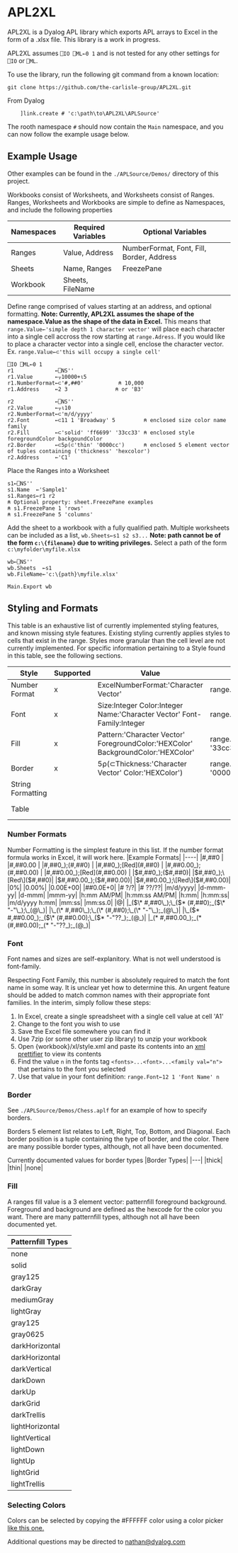 # APL2XL 
APL2XL is a Dyalog APL library which exports APL arrays to Excel in the form of a .xlsx file. This library is a work in progress. 


APL2XL assumes `⎕IO ⎕ML←0 1` and is not tested for any other settings for `⎕IO` or `⎕ML`.

To use the library, run the following git command from a known location:

```
git clone https://github.com/the-carlisle-group/APL2XL.git
```

From Dyalog
```
    ]link.create # 'c:\path\to\APL2XL\APLSource'
```
The rooth namespace `#` should now contain the `Main` namespace, and you can now follow the example usage below. 


## Example Usage
Other examples can be found in the `./APLSource/Demos/` directory of this project. 

Workbooks consist of Worksheets, and Worksheets consist of Ranges. Ranges, Worksheets and Workbooks are simple to define as Namespaces, and include the following properties

|Namespaces|Required Variables|Optional Variables|
|---|---|---|
|Ranges|Value, Address|NumberFormat, Font, Fill, Border, Address|
|Sheets|Name, Ranges|FreezePane|
|Workbook|Sheets, FileName||

Define range comprised of values starting at an address, and optional formatting. **Note: Currently, APL2XL assumes the shape of the namespace.Value as the shape of the data in Excel.**  This means that `range.Value←'simple depth 1 character vector'` will place each character into a single cell accross the row starting at `range.Adress`. If you would like to place a character vector into a single cell, enclose the character vector. Ex. `range.Value←⊂'this will occupy a single cell'`
```APL
⎕IO ⎕ML←0 1
r1             ←⎕NS''
r1.Value       ←⍪10000+⍳5
r1.NumberFormat←⊂'#,##0'           ⍝ 10,000
r1.Address     ←2 3               ⍝ or 'B3'

r2             ←⎕NS''
r2.Value       ←⍪⍳10
r2.NumberFormat←⊂'m/d/yyyy'
r2.Font        ←⊂11 1 'Broadway' 5         ⍝ enclosed size color name family
r2.Fill        ←⊂'solid' 'ff6699' '33cc33' ⍝ enclosed style foregroundColor backgoundColor
r2.Border      ←⊂5⍴(⊂'thin' '0000cc')      ⍝ enclosed 5 element vector of tuples containing ('thickness' 'hexcolor')       
r2.Address     ←'C1'
```

Place the Ranges into a Worksheet
```APL
s1←⎕NS''
s1.Name  ←'Sample1'
s1.Ranges←r1 r2
⍝ Optional property: sheet.FreezePane examples
⍝ s1.FreezePane 1 'rows'
⍝ s1.FreezePane 5 'columns'
```

Add the sheet to a workbook with a fully qualified path. Multiple worksheets can be included as a list, `wb.Sheets←s1 s2 s3...` **Note: path cannot be of the form `c:\{filename}` due to writing privileges.** Select a path of the form `c:\myfolder\myfile.xlsx`

```APL
wb←⎕NS''
wb.Sheets  ←s1 
wb.FileName←'c:\{path}\myfile.xlsx'

Main.Export wb
```

## Styling and Formats
This table is an exhaustive list of currently implemented styling features, and known missing style features. Existing styling currently applies styles to cells that exist in the range. Styles more granular than the cell level are not currently implemented. For specific information pertaining to a Style found in this table, see the following sections. 

|Style|Supported|Value|Usage|Note|
|---|---|---|---|---|
|Number Format|x|ExcelNumberFormat:'Character Vector'|range.NumberFormat←⊂'m/d/yyyy'||
|Font|x|Size:Integer Color:Integer Name:'Character Vector' Font-Family:Integer|range.Font←⊂11 1 'Broadway' 5||
|Fill|x|Pattern:'Character Vector' ForegroundColor:'HEXColor' BackgroundColor:'HEXColor'|range.Fill←⊂'solid' 'ff6699' '33cc33'||
|Border|x|5⍴(⊂Thickness:'Character Vector' Color:'HEXColor')|range.Border←⊂5⍴('thin' 1)('thick' '0000cc')||
|String Formatting| | | | Not Implemented|
|Table| | | | Not Implemented|

### Number Formats
Number Formatting is the simplest feature in this list. If the number format formula works in Excel, it will work here. 
|Example Formats|
|----|
|#,##0 |
|#,##0.00 |
|#,##0_);(#,##0) |
|#,##0_);\[Red\](#,##0) |
|#,##0.00_);(#,##0.00) |
|#,##0.00_);\[Red\](#,##0.00) |
|$#,##0_);($#,##0)|
|$#,##0_);\[Red\]($#,##0)|
|$#,##0.00_);($#,##0.00)|
|$#,##0.00_);\[Red\]($#,##0.00)|
|0%|
|0.00%|
|0.00E+00|
|##0.0E+0|
|# ?/?|
|# ??/??|
|m/d/yyyy|
|d-mmm-yy|
|d-mmm|
|mmm-yy|
|h:mm AM/PM|
|h:mm:ss AM/PM|
|h:mm|
|h:mm:ss|
|m/d/yyyy h:mm|
|mm:ss|
|mm:ss.0|
|@|
|\_($\* #,##0\_);\_($\* (#,##0);\_($\* "-"\_);\_(@\_)|
|\_(\* #,##0\_);\_(\* (#,##0);\_(\* "-"\_);_(@\_)|
|\_($\* #,##0.00\_);\_($\* (#,##0.00);\_($\* "-"??\_);\_(@\_)|
|\_(\* #,##0.00\_);\_(\* (#,##0.00);\_(\* "-"??_);\_(@\_)|

### Font
Font names and sizes are self-explanitory. What is not well understood is font-family<integer>.

Respecting Font Family, this number is absolutely required to match the font name in some way. It is unclear yet how to determine this. An urgent feature should be added to match common names with their appropriate font families. In the interim, simply follow these steps:

1. In Excel, create a single spreadsheet with a single cell value at cell 'A1'
2. Change to the font you wish to use
3. Save the Excel file somewhere you can find it
4. Use 7zip (or some other user zip library) to unzip your workbook
5. Open {workbook}/xl/style.xml and paste its contents into an [xml prettifier](https://www.samltool.com/prettyprint.php) to view its contents
6. Find the value `n` in the fonts tag `<fonts>...<font>...<family val="n">` that pertains to the font you selected
7. Use that value in your font definition: `range.Font←12 1 'Font Name' n` 

### Border
See `./APLSource/Demos/Chess.aplf` for an example of how to specify borders. 

Borders 5 element list relates to Left, Right, Top, Bottom, and Diagonal. Each border position is a tuple containing the type of border, and the color. There are many possible border types, although, not all have been documented. 

Currently documented values for border types
|Border Types|
|---|
|thick|
|thin|
|none|


### Fill
A ranges fill value is a 3 element vector: patternfill foreground background. Foreground and background are defined as the hexcode for the color you want. There are many patternfill types, although not all have been documented yet.

|Patternfill Types|
|----|
|none|
|solid|
|gray125|
|darkGray|
|mediumGray|
|lightGray|
|gray125|
|gray0625|
|darkHorizontal|
|darkHorizontal|
|darkVertical|
|darkDown|
|darkUp|
|darkGrid|
|darkTrellis|
|lightHorizontal|
|lightVertical|
|lightDown|
|lightUp|
|lightGrid|
|lightTrellis|




### Selecting Colors
Colors can be selected by copying the #FFFFFF color using a color picker [like this one.](https://www.w3schools.com/colors/colors_picker.asp)


Additional questions may be directed to nathan@dyalog.com